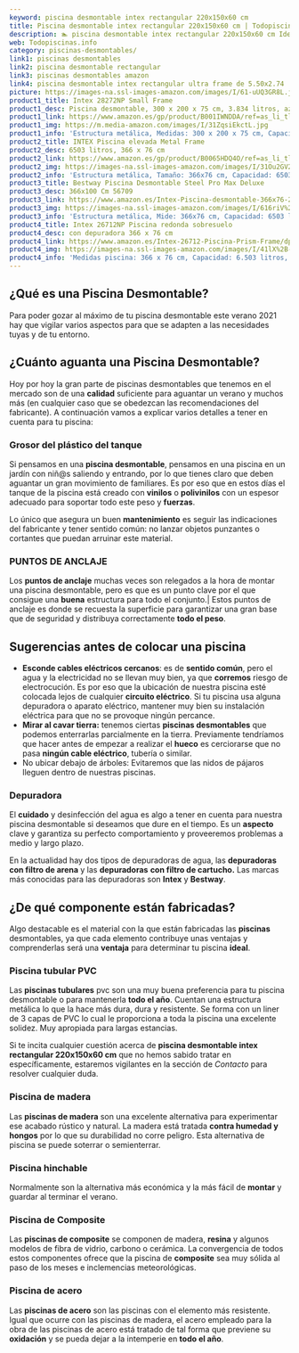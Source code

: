 ```yaml
---
keyword: piscina desmontable intex rectangular 220x150x60 cm
title: Piscina desmontable intex rectangular 220x150x60 cm | Todopiscinas.info
description: 🏊 piscina desmontable intex rectangular 220x150x60 cm Ideales para este verano 2021. Aquí puedes comprar piscina desmontable intex rectangular 220x150x60 cm y comparar con otras similares. No dejes escapar piscina desmontable intex rectangular 220x150x60 cm a un precio realmente tentador.
web: Todopiscinas.info
category: piscinas-desmontables/
link1: piscinas desmontables
link2: piscina desmontable rectangular
link3: piscinas desmontables amazon
link4: piscina desmontable intex rectangular ultra frame de 5.50x2.74
picture: https://images-na.ssl-images-amazon.com/images/I/61-uUQ3GR8L.jpg
product1_title: Intex 28272NP Small Frame
product1_desc: Piscina desmontable, 300 x 200 x 75 cm, 3.834 litros, azul
product1_link: https://www.amazon.es/gp/product/B001IWNDDA/ref=as_li_tl?ie=UTF8&camp=3638&creative=24630&creativeASIN=B001IWNDDA&linkCode=as2&tag=todopiscinas0e-21&linkId=25b9d647487c889cb6ef56ed63f50ca1
product1_img: https://m.media-amazon.com/images/I/31ZqsiEkctL.jpg
product1_info: 'Estructura metálica, Medidas: 300 x 200 x 75 cm, Capacidad: 3.834 litros, Para 6 personas (+ 6 años), Fácil montaje, Forma rectangular'
product2_title: INTEX Piscina elevada Metal Frame
product2_desc: 6503 litros, 366 x 76 cm
product2_link: https://www.amazon.es/gp/product/B0065HDQ4O/ref=as_li_tl?ie=UTF8&camp=3638&creative=24630&creativeASIN=B0065HDQ4O&linkCode=as2&tag=todopiscinas0e-21&linkId=ed2430e3ba564d3527ee103df33ed7b3
product2_img: https://images-na.ssl-images-amazon.com/images/I/31Ou2GV2SAL.jpg
product2_info: 'Estructura metálica, Tamaño: 366x76 cm, Capacidad: 6503 litros, Forma circular, De 4 a 7 personas (+6 años)'
product3_title: Bestway Piscina Desmontable Steel Pro Max Deluxe
product3_desc: 366x100 Cm 56709
product3_link: https://www.amazon.es/Intex-Piscina-desmontable-366x76-28210NP/dp/B0065HDQ4O?__mk_es_ES=%C3%85M%C3%85%C5%BD%C3%95%C3%91&crid=25UQGV9HG2INI&dchild=1&keywords=piscinas+desmontables&qid=1615854176&sprefix=piscinas+dem%2Caps%2C201&sr=8-5&linkCode=ll1&tag=todopiscinas0e-21&linkId=34f200977c6cbaab1f3f4d9ac0e64755&language=es_ES&ref_=as_li_ss_tl
product3_img: https://images-na.ssl-images-amazon.com/images/I/616riV%2BiY3L.jpg
product3_info: 'Estructura metálica, Mide: 366x76 cm, Capacidad: 6503 litros, De 4 a 7 personas mayores de 6 años, Forma circular, Tecnología Super-Tough'
product4_title: Intex 26712NP Piscina redonda sobresuelo
product4_desc: con depuradora 366 x 76 cm
product4_link: https://www.amazon.es/Intex-26712-Piscina-Prism-Frame/dp/B07FB823GL?__mk_es_ES=%C3%85M%C3%85%C5%BD%C3%95%C3%91&dchild=1&keywords=piscinas+desmontables+con+depuradora&qid=1615936418&sr=8-5&linkCode=ll1&tag=todopiscinas0e-21&linkId=d98699de7830cd471766fa1daa36de34&language=es_ES&ref_=as_li_ss_tl
product4_img: https://images-na.ssl-images-amazon.com/images/I/41lX%2B-YpibL.jpg
product4_info: 'Medidas piscina: 366 x 76 cm, Capacidad: 6.503 litros, Incluye depuradora de cartucha A, Lona resistente triple capa'
---
```


## ¿Qué es una Piscina Desmontable?



Para poder gozar al máximo de tu piscina desmontable este verano 2021 hay que vigilar varios aspectos para que se adapten a las necesidades tuyas y de tu entorno.


## ¿Cuánto aguanta una Piscina Desmontable?

Hoy por hoy la gran parte de piscinas desmontables que tenemos en el mercado son de una **calidad** suficiente para aguantar un verano y muchos más (en cualquier caso que se obedezcan las recomendaciones del fabricante). A continuación vamos a explicar varios detalles a tener en cuenta para tu piscina:


### Grosor del plástico del tanque

Si pensamos en una **piscina desmontable**, pensamos en una piscina en un jardín con niñ@s saliendo y entrando, por lo que tienes claro que deben aguantar un gran movimiento de familiares. Es por eso que en estos días el tanque de la piscina está creado con **vinilos** o **polivinilos** con un espesor adecuado para soportar todo este peso y **fuerzas**.

Lo único que asegura un	 buen **mantenimiento** es seguir las indicaciones del fabricante y tener sentido común: no lanzar objetos punzantes o cortantes que puedan arruinar este material.


### PUNTOS DE ANCLAJE

Los **puntos de anclaje** muchas veces son relegados a la hora de montar una piscina desmontable, pero  es que es un punto clave por el que consigue una **buena** estructura para todo el conjunto.| Estos puntos de anclaje es donde se recuesta la superficie para garantizar una gran base que de seguridad y distribuya correctamente **todo el peso**.

<brand-panel :title=product1_title :desc=product1_desc :img=product1_img :link=product1_link></brand-panel>


## Sugerencias antes de colocar una piscina



*   **Esconde cables eléctricos cercanos**: es de **sentido común**, pero el agua y la electricidad no se llevan muy bien, ya que **corremos** riesgo de electrocución. Es por eso que la ubicación de nuestra piscina esté colocada lejos de cualquier **circuito eléctrico**. Si tu piscina usa alguna depuradora o aparato eléctrico, mantener muy bien su instalación eléctrica para que no se provoque ningún percance.
*   **Mirar al cavar tierra:** tenemos ciertas **piscinas desmontables** que podemos enterrarlas parcialmente en la tierra. Previamente tendríamos que hacer antes de empezar a realizar el **hueco** es cerciorarse que no pasa **ningún cable eléctrico**, tubería o similar.
*   No ubicar debajo de árboles: Evitaremos que las nidos de pájaros lleguen dentro de nuestras piscinas.

<external-banner></external-banner>



### Depuradora

El **cuidado** y desinfección del agua es algo a tener en cuenta para nuestra piscina desmontable si deseamos que dure en el tiempo. Es un **aspecto** clave y garantiza su perfecto comportamiento y proveeremos problemas a medio y largo plazo.

En la actualidad hay dos tipos de depuradoras de agua, las **depuradoras con filtro de arena** y  las **depuradoras** **con filtro de cartucho.** Las marcas más conocidas para las depuradoras son **Intex** y **Bestway**.

<stats-list :link1=link1 :link2=link2 :link3=link3 :link4=link4 :category=category></stats-list>


## ¿De qué componente están fabricadas?

Algo destacable es el material con la que están fabricadas las **piscinas** desmontables, ya que cada elemento contribuye unas ventajas y comprenderlas  será una **ventaja** para determinar tu piscina **ideal**.


### Piscina tubular PVC

Las **piscinas tubulares** pvc son una muy buena preferencia para tu piscina desmontable o para mantenerla **todo el año**. Cuentan una estructura metálica lo que la hace más dura, dura y resistente. Se forma con un liner de 3 capas de PVC lo cual le proporciona a toda la piscina una excelente solidez. Muy apropiada para largas estancias.

Si te incita cualquier cuestión acerca de **piscina desmontable intex rectangular 220x150x60 cm** que no hemos sabido tratar en específicamente, estaremos vigilantes en la sección de _Contacto_ para resolver cualquier duda.


### Piscina de madera

Las **piscinas de madera** son una excelente alternativa para experimentar ese acabado rústico y natural. La madera está tratada **contra humedad y hongos** por lo que su durabilidad no corre peligro. Esta alternativa de piscina se puede soterrar o semienterrar.


### Piscina hinchable

Normalmente son la alternativa más económica y la más fácil de **montar** y guardar al terminar el verano.


### Piscina de Composite

Las **piscinas de composite** se componen de madera, **resina** y algunos modelos de fibra de vidrio, carbono o cerámica. La convergencia de todos estos componentes ofrece que la piscina de **composite** sea muy sólida al paso de los meses e inclemencias meteorológicas.


### Piscina de acero

Las **piscinas de acero** son las piscinas con el elemento más resistente. Igual que ocurre con las piscinas de madera, el acero empleado para la obra de las piscinas de acero está tratado de tal forma que previene su **oxidación** y se pueda dejar a la intemperie en **todo el año**.